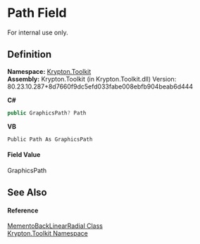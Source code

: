 # Path Field


For internal use only.



## Definition
**Namespace:** <a href="79d2eac2-21f4-54ff-7552-b20c33c30600.md">Krypton.Toolkit</a>  
**Assembly:** Krypton.Toolkit (in Krypton.Toolkit.dll) Version: 80.23.10.287+8d7660f9dc5efd033fabe008ebfb904beab6d444

**C#**
``` C#
public GraphicsPath? Path
```
**VB**
``` VB
Public Path As GraphicsPath
```



#### Field Value
GraphicsPath

## See Also


#### Reference
<a href="f6a02d70-c7c9-b3f3-c672-e8efba385651.md">MementoBackLinearRadial Class</a>  
<a href="79d2eac2-21f4-54ff-7552-b20c33c30600.md">Krypton.Toolkit Namespace</a>  
